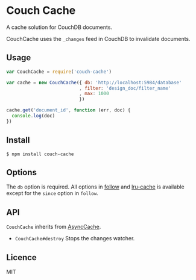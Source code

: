 # Couch Cache

A cache solution for CouchDB documents.

CouchCache uses the `_changes` feed in CouchDB to invalidate documents.

## Usage

```js
var CouchCache = require('couch-cache')

var cache = new CouchCache({ db: 'http://localhost:5984/database'
                           , filter: 'design_doc/filter_name'
                           , max: 1000
                           })

cache.get('document_id', function (err, doc) {
  console.log(doc)
})
```

## Install

    $ npm install couch-cache

## Options

The `db` option is required.
All options in [follow](https://npmjs.org/package/follow) and [lru-cache](https://npmjs.org/package/lru-cache) is available except for the `since` option in `follow`.

## API

`CouchCache` inherits from [AsyncCache](https://npmjs.org/package/async-cache).

- `CouchCache#destroy`
   Stops the changes watcher.

## Licence

MIT
